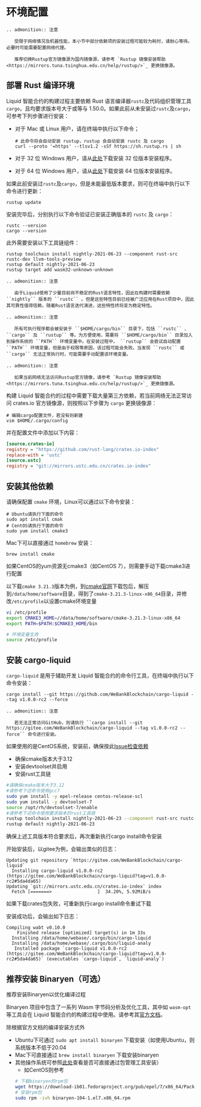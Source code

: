 # 环境配置

```eval_rst
.. admonition:: 注意

   受限于网络情况及机器性能，本小节中部分依赖项的安装过程可能较为耗时，请耐心等待。必要时可能需要配置网络代理。

   推荐切换Rustup官方镜像源为国内镜像源，请参考 `Rustup 镜像安装帮助 <https://mirrors.tuna.tsinghua.edu.cn/help/rustup/>`_ 更换镜像源。
```


## 部署 Rust 编译环境

Liquid 智能合约的构建过程主要依赖 Rust 语言编译器`rustc`及代码组织管理工具`cargo`，且均要求版本号大于或等与 1.50.0。如果此前从未安装过`rustc`及`cargo`，可参考下列步骤进行安装：

- 对于 Mac 或 Linux 用户，请在终端中执行以下命令；

    ```shell
    # 此命令将会自动安装 rustup，rustup 会自动安装 rustc 及 cargo
    curl --proto '=https' --tlsv1.2 -sSf https://sh.rustup.rs | sh
    ```

- 对于 32 位 Windows 用户，请从[此处](https://static.rust-lang.org/rustup/dist/i686-pc-windows-msvc/rustup-init.exe)下载安装 32 位版本安装程序。

- 对于 64 位 Windows 用户，请从[此处](https://static.rust-lang.org/rustup/dist/x86_64-pc-windows-msvc/rustup-init.exe)下载安装 64 位版本安装程序。

如果此前安装过`rustc`及`cargo`，但是未能最低版本要求，则可在终端中执行以下命令进行更新：

```shell
rustup update
```

安装完毕后，分别执行以下命令验证已安装正确版本的 `rustc` 及 `cargo`：

```shell
rustc --version
cargo --version
```

此外需要安装以下工具链组件：

```shell
rustup toolchain install nightly-2021-06-23 --component rust-src rustc-dev llvm-tools-preview
rustup default nightly-2021-06-23
rustup target add wasm32-unknown-unknown
```

```eval_rst
.. admonition:: 注意

   由于Liquid使用了少量目前尚不稳定的Rust语言特性，因此在构建时需要依赖 ``nightly`` 版本的 ``rustc`` 。但是这些特性目前已经被广泛应用在Rust项目中，因此其可靠性值得信赖。随着Rust语言迭代演进，这些特性终将变为稳定特性。
```

```eval_rst
.. admonition:: 注意

   所有可执行程序都会被安装于 ``$HOME/cargo/bin`` 目录下，包括 ``rustc`` 、 ``cargo`` 及 ``rustup`` 等。为方便使用，需要将 ``$HOME/cargo/bin`` 目录加入到操作系统的 ``PATH`` 环境变量中。在安装过程中， ``rustup`` 会尝试自动配置 ``PATH`` 环境变量，但是由于权限等原因，该过程可能会失败。当发现 ``rustc`` 或 ``cargo`` 无法正常执行时，可能需要手动配置该环境变量。
```

```eval_rst
.. admonition:: 注意

   如果当前网络无法访问Rustup官方镜像，请参考 `Rustup 镜像安装帮助 <https://mirrors.tuna.tsinghua.edu.cn/help/rustup/>`_ 更换镜像源。
```

构建 Liquid 智能合约的过程中需要下载大量第三方依赖，若当前网络无法正常访问 crates.io 官方镜像源，则按照以下步骤为 `cargo` 更换镜像源：

```shell
# 编辑cargo配置文件，若没有则新建
vim $HOME/.cargo/config
```

并在配置文件中添加以下内容：

```ini
[source.crates-io]
registry = "https://github.com/rust-lang/crates.io-index"
replace-with = 'ustc'
[source.ustc]
registry = "git://mirrors.ustc.edu.cn/crates.io-index"
```

## 安装其他依赖

请确保配置 ``cmake`` 环境，Linux可以通过以下命令安装：

```shell
# Ubuntu请执行下面的命令
sudo apt install cmak
# CentOS请执行下面的命令
sudo yum install cmake3
```

Mac下可以直接通过 ``homebrew`` 安装：

```shell
brew install cmake
```

如果CentOS的yum资源无cmake3（如CentOS 7），则需要手动下载cmake3进行配置

以下载`cmake 3.21.3`版本为例，到[cmake官网](https://cmake.org/download/)下载包后，解压到`/data/home/software`目录，得到了`cmake-3.21.3-linux-x86_64`目录，并修改`/etc/profile`以设置cmake环境变量

```bash
vi /etc/profile
export CMAKE3_HOME=//data/home/software/cmake-3.21.3-linux-x86_64
export PATH=$PATH:$CMAKE3_HOME/bin

# 环境变量生效
source /etc/profile
```


## 安装 cargo-liquid

`cargo-liquid` 是用于辅助开发 Liquid 智能合约的命令行工具，在终端中执行以下命令安装：

```shell
cargo install --git https://github.com/WeBankBlockchain/cargo-liquid --tag v1.0.0-rc2 --force
```

```eval_rst
.. admonition:: 注意

   若无法正常访问GitHub，则请执行 ``cargo install --git https://gitee.com/WeBankBlockchain/cargo-liquid --tag v1.0.0-rc2 --force`` 命令进行安装。
```

如果使用的是CentOS系统，安装前，确保按此[Issue检查依赖](https://github.com/WeBankBlockchain/cargo-liquid/issues/14)
- 确保cmake版本大于3.12
- 安装devtoolset并启用
- 安装rust工具链
```bash
#请确保cmake版本大于3.12
#请参考下述命令使用gcc7
sudo yum install -y epel-release centos-release-scl
sudo yum install -y devtoolset-7
source /opt/rh/devtoolset-7/enable
#请参考下述命令使用要求版本的rust工具链
rustup toolchain install nightly-2021-06-23 --component rust-src rustc-dev llvm-tools-preview
rustup default nightly-2021-06-23
```
确保上述工具版本符合要求后，再次重新执行cargo install命令安装

开始安装后，以gitee为例，会输出类似的日志：
```
Updating git repository `https://gitee.com/WeBankBlockchain/cargo-liquid`
  Installing cargo-liquid v1.0.0-rc2 (https://gitee.com/WeBankBlockchain/cargo-liquid?tag=v1.0.0-rc2#5da4da65)
Updating `git://mirrors.ustc.edu.cn/crates.io-index` index
  Fetch [=======>                 ]  34.20%, 5.92MiB/s
```
如果下载crates包失败，可重新执行cargo install命令重试下载

安装成功后，会输出如下日志：
```
Compiling wabt v0.10.0
    Finished release [optimized] target(s) in 1m 33s
  Installing /data/home/webase/.cargo/bin/cargo-liquid
  Installing /data/home/webase/.cargo/bin/liquid-analy
   Installed package `cargo-liquid v1.0.0-rc2 (https://gitee.com/WeBankBlockchain/cargo-liquid?tag=v1.0.0-rc2#5da4da65)` (executables `cargo-liquid`, `liquid-analy`)
```

## 推荐安装 Binaryen（可选）

推荐安装Binaryen以优化编译过程

Binaryen 项目中包含了一系列 Wasm 字节码分析及优化工具，其中如 `wasm-opt` 等工具会在 Liquid 智能合约的构建过程中使用。请参考其[官方文档](https://github.com/WebAssembly/binaryen#building)。

除根据官方文档的编译安装方式外
- Ubuntu下可通过 ``sudo apt install binaryen`` 下载安装（如使用Ubuntu，则系统版本不低于20.04
- Mac下可直接通过 ``brew install binaryen`` 下载安装binaryen
- 其他操作系统可参照[此处](https://pkgs.org/download/binaryen)查看是否可直接通过包管理工具安装）
  - 如CentOS则参考
  ```bash
  # 下载binaryen的rpm包
  wget https://download-ib01.fedoraproject.org/pub/epel/7/x86_64/Packages/b/binaryen-104-1.el7.x86_64.rpm
  # 安装rpm包
  sudo rpm -ivh binaryen-104-1.el7.x86_64.rpm
  ```